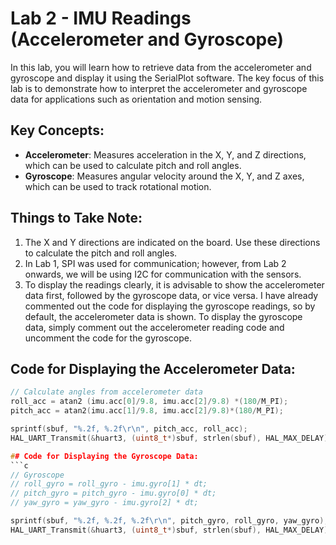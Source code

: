 # Lab 2 - IMU Readings (Accelerometer and Gyroscope)

In this lab, you will learn how to retrieve data from the accelerometer and gyroscope and display it using the SerialPlot software. The key focus of this lab is to demonstrate how to interpret the accelerometer and gyroscope data for applications such as orientation and motion sensing.

## Key Concepts:
- **Accelerometer**: Measures acceleration in the X, Y, and Z directions, which can be used to calculate pitch and roll angles.
- **Gyroscope**: Measures angular velocity around the X, Y, and Z axes, which can be used to track rotational motion.

## Things to Take Note:
1. The X and Y directions are indicated on the board. Use these directions to calculate the pitch and roll angles.
2. In Lab 1, SPI was used for communication; however, from Lab 2 onwards, we will be using I2C for communication with the sensors.
3. To display the readings clearly, it is advisable to show the accelerometer data first, followed by the gyroscope data, or vice versa. I have already commented out the code for displaying the gyroscope readings, so by default, the accelerometer data is shown. To display the gyroscope data, simply comment out the accelerometer reading code and uncomment the code for the gyroscope.

## Code for Displaying the Accelerometer Data:
```c
// Calculate angles from accelerometer data
roll_acc = atan2 (imu.acc[0]/9.8, imu.acc[2]/9.8) *(180/M_PI);
pitch_acc = atan2(imu.acc[1]/9.8, imu.acc[2]/9.8)*(180/M_PI);

sprintf(sbuf, "%.2f, %.2f\r\n", pitch_acc, roll_acc);
HAL_UART_Transmit(&huart3, (uint8_t*)sbuf, strlen(sbuf), HAL_MAX_DELAY);

## Code for Displaying the Gyroscope Data:
```c
// Gyroscope
// roll_gyro = roll_gyro - imu.gyro[1] * dt;
// pitch_gyro = pitch_gyro - imu.gyro[0] * dt;
// yaw_gyro = yaw_gyro - imu.gyro[2] * dt;

sprintf(sbuf, "%.2f, %.2f, %.2f\r\n", pitch_gyro, roll_gyro, yaw_gyro);
HAL_UART_Transmit(&huart3, (uint8_t*)sbuf, strlen(sbuf), HAL_MAX_DELAY);
